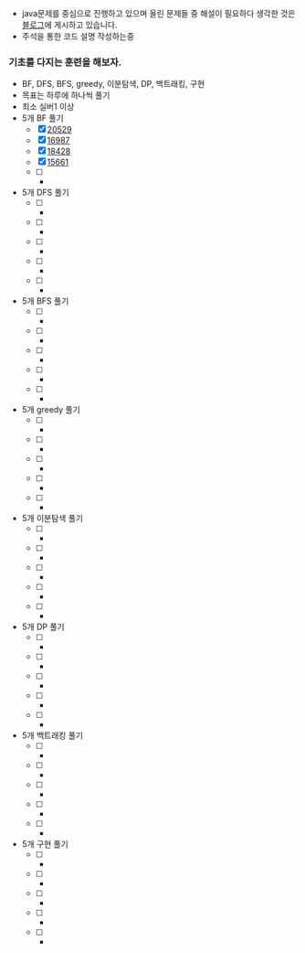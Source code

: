 * java문제를 중심으로 진행하고 있으며 올린 문제들 중 해설이 필요하다 생각한 것은 [블로그](https://hello-backend.tistory.com/)에 게시하고 있습니다.
* 주석을 통한 코드 설명 작성하는중

### 기초를 다지는 훈련을 해보자.

- BF, DFS, BFS, greedy, 이분탐색, DP, 백트래킹, 구현
- 목표는 하루에 하나씩 풀기
- 최소 실버1 이상
- 5개 BF 풀기
    - [X] [20529](https://github.com/RyooChan/Algorithm/blob/main/java/BOJ20529.java)
    - [X] [16987](https://github.com/RyooChan/Algorithm/blob/main/java/BOJ16987.java)
    - [X] [18428](https://github.com/RyooChan/Algorithm/blob/main/java/BOJ18428.java)
    - [X] [15661](https://github.com/RyooChan/Algorithm/blob/main/java/BOJ15661.java)
    - [ ] -
- 5개 DFS 풀기
    - [ ] - 
    - [ ] -
    - [ ] -
    - [ ] -
    - [ ] -
- 5개 BFS 풀기
    - [ ] -
    - [ ] -
    - [ ] -
    - [ ] -
    - [ ] -
- 5개 greedy 풀기
    - [ ] -
    - [ ] -
    - [ ] -
    - [ ] -
    - [ ] -
- 5개 이분탐색 풀기
    - [ ] -
    - [ ] -
    - [ ] -
    - [ ] -
    - [ ] -
- 5개 DP 풀기
    - [ ] -
    - [ ] -
    - [ ] -
    - [ ] -
    - [ ] -
- 5개 백트래킹 풀기
    - [ ] -
    - [ ] -
    - [ ] -
    - [ ] -
    - [ ] -
- 5개 구현 풀기
    - [ ] -
    - [ ] -
    - [ ] -
    - [ ] -
    - [ ] -
